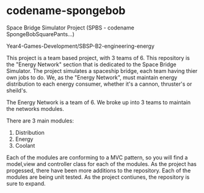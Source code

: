 # codename-spongebob
Space Bridge Simulator Project (SPBS - codename SpongeBobSquarePants...)

Year4-Games-Development/SBSP-B2-engineering-energy

This project is a team based project, with 3 teams of 6. This repository is the "Energy Network" section that is dedicated to the Space Bridge Simulator. The project simulates a spaceship bridge, each team having thier own jobs to do. We, as the "Energy Network", must maintain energy distribution to each energy consumer, whether it's a cannon, thruster's or sheild's.

The Energy Network is a team of 6. We broke up into 3 teams to maintain the networks modules.

There are 3 main modules:
 1. Distribution
 2. Energy
 3. Coolant
  
Each of the modules are conforming to a MVC pattern, so you will find a model,view and controller class for each of the modules. As the project has progessed, there have been more additions to the repository. Each of the modules are being unit tested. As the project contiunes, the repository is sure to expand.
